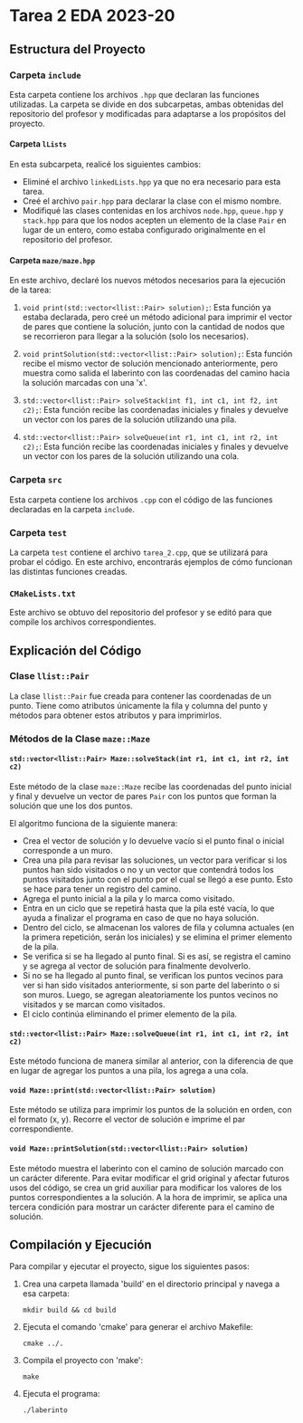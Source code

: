 # Tarea 2 EDA 2023-20

## Estructura del Proyecto

### Carpeta `include`
Esta carpeta contiene los archivos `.hpp` que declaran las funciones utilizadas. La carpeta se divide en dos subcarpetas, ambas obtenidas del repositorio del profesor y modificadas para adaptarse a los propósitos del proyecto.

#### Carpeta `lLists`
En esta subcarpeta, realicé los siguientes cambios:
- Eliminé el archivo `linkedLists.hpp` ya que no era necesario para esta tarea.
- Creé el archivo `pair.hpp` para declarar la clase con el mismo nombre.
- Modifiqué las clases contenidas en los archivos `node.hpp`, `queue.hpp` y `stack.hpp` para que los nodos acepten un elemento de la clase `Pair` en lugar de un entero, como estaba configurado originalmente en el repositorio del profesor.

#### Carpeta `maze/maze.hpp`
En este archivo, declaré los nuevos métodos necesarios para la ejecución de la tarea:

1. `void print(std::vector<llist::Pair> solution);`: Esta función ya estaba declarada, pero creé un método adicional para imprimir el vector de pares que contiene la solución, junto con la cantidad de nodos que se recorrieron para llegar a la solución (solo los necesarios).

2. `void printSolution(std::vector<llist::Pair> solution);`: Esta función recibe el mismo vector de solución mencionado anteriormente, pero muestra como salida el laberinto con las coordenadas del camino hacia la solución marcadas con una 'x'.

3. `std::vector<llist::Pair> solveStack(int f1, int c1, int f2, int c2);`: Esta función recibe las coordenadas iniciales y finales y devuelve un vector con los pares de la solución utilizando una pila.

4. `std::vector<llist::Pair> solveQueue(int r1, int c1, int r2, int c2);`: Esta función recibe las coordenadas iniciales y finales y devuelve un vector con los pares de la solución utilizando una cola.

### Carpeta `src`
Esta carpeta contiene los archivos `.cpp` con el código de las funciones declaradas en la carpeta `include`.

### Carpeta `test`
La carpeta `test` contiene el archivo `tarea_2.cpp`, que se utilizará para probar el código. En este archivo, encontrarás ejemplos de cómo funcionan las distintas funciones creadas.

### `CMakeLists.txt`
Este archivo se obtuvo del repositorio del profesor y se editó para que compile los archivos correspondientes.

## Explicación del Código

### Clase `llist::Pair`
La clase `llist::Pair` fue creada para contener las coordenadas de un punto. Tiene como atributos únicamente la fila y columna del punto y métodos para obtener estos atributos y para imprimirlos.

### Métodos de la Clase `maze::Maze`

#### `std::vector<llist::Pair> Maze::solveStack(int r1, int c1, int r2, int c2)`
Este método de la clase `maze::Maze` recibe las coordenadas del punto inicial y final y devuelve un vector de pares `Pair` con los puntos que forman la solución que une los dos puntos. 

El algoritmo funciona de la siguiente manera:
- Crea el vector de solución y lo devuelve vacío si el punto final o inicial corresponde a un muro.
- Crea una pila para revisar las soluciones, un vector para verificar si los puntos han sido visitados o no y un vector que contendrá todos los puntos visitados junto con el punto por el cual se llegó a ese punto. Esto se hace para tener un registro del camino.
- Agrega el punto inicial a la pila y lo marca como visitado.
- Entra en un ciclo que se repetirá hasta que la pila esté vacía, lo que ayuda a finalizar el programa en caso de que no haya solución.
- Dentro del ciclo, se almacenan los valores de fila y columna actuales (en la primera repetición, serán los iniciales) y se elimina el primer elemento de la pila.
- Se verifica si se ha llegado al punto final. Si es así, se registra el camino y se agrega al vector de solución para finalmente devolverlo.
- Si no se ha llegado al punto final, se verifican los puntos vecinos para ver si han sido visitados anteriormente, si son parte del laberinto o si son muros. Luego, se agregan aleatoriamente los puntos vecinos no visitados y se marcan como visitados.
- El ciclo continúa eliminando el primer elemento de la pila.

#### `std::vector<llist::Pair> Maze::solveQueue(int r1, int c1, int r2, int c2)`
Este método funciona de manera similar al anterior, con la diferencia de que en lugar de agregar los puntos a una pila, los agrega a una cola.

#### `void Maze::print(std::vector<llist::Pair> solution)`
Este método se utiliza para imprimir los puntos de la solución en orden, con el formato (x, y). Recorre el vector de solución e imprime el par correspondiente.

#### `void Maze::printSolution(std::vector<llist::Pair> solution)`
Este método muestra el laberinto con el camino de solución marcado con un carácter diferente. Para evitar modificar el grid original y afectar futuros usos del código, se crea un grid auxiliar para modificar los valores de los puntos correspondientes a la solución. A la hora de imprimir, se aplica una tercera condición para mostrar un carácter diferente para el camino de solución.

## Compilación y Ejecución
Para compilar y ejecutar el proyecto, sigue los siguientes pasos:

1. Crea una carpeta llamada 'build' en el directorio principal y navega a esa carpeta:
   ```
   mkdir build && cd build
   ```

2. Ejecuta el comando 'cmake' para generar el archivo Makefile:
   ```
   cmake ../.
   ```

3. Compila el proyecto con 'make':
   ```
   make
   ```

4. Ejecuta el programa:
   ```
   ./laberinto
   ```

